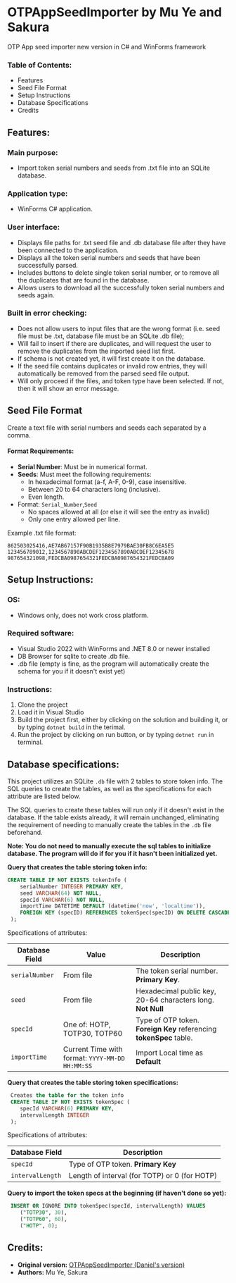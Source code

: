 # OTPAppSeedImporter by Mu Ye and Sakura
OTP App seed importer new version in C# and WinForms framework

### Table of Contents:
- Features
- Seed File Format
- Setup Instructions
- Database Specifications
- Credits

## Features:

### Main purpose: 
- Import token serial numbers and seeds from .txt file into an SQLite database.

### Application type:
- WinForms C# application.

### User interface:
- Displays file paths for .txt seed file and .db database file after they have been connected to the application.
- Displays all the token serial numbers and seeds that have been successfully parsed.
- Includes buttons to delete single token serial number, or to remove all the duplicates that are found in the database.
- Allows users to download all the successfully token serial numbers and seeds again.

### Built in error checking:
- Does not allow users to input files that are the wrong format (i.e. seed file must be .txt, database file must be an SQLite .db file);
- Will fail to insert if there are duplicates, and will request the user to remove the duplicates from the inported seed list first.
- If schema is not created yet, it will first create it on the database.
- If the seed file contains duplicates or invalid row entries, they will automatically be removed from the parsed seed file output.
- Will only proceed if the files, and token type have been selected. If not, then it will show an error message.

## Seed File Format
Create a text file with serial numbers and seeds each separated by a comma. 
#### Format Requirements:
- **Serial Number**: Must be in numerical format.  
- **Seeds**: Must meet the following requirements:
	- In hexadecimal format (a-f, A-F, 0-9), case insensitive.
	- Between 20 to 64 characters long (inclusive).
	- Even length.
- Format: ```Serial_Number```,```Seed``` 
	- No spaces allowed at all (or else it will see the entry as invalid)
	- Only one entry allowed per line.

Example .txt file format:
```
862503025416,AE7AB67157F90B1935B8E7979BAE30FB8C6EA5E5
123456789012,1234567890ABCDEF1234567890ABCDEF12345678
987654321098,FEDCBA0987654321FEDCBA0987654321FEDCBA09
```


## Setup Instructions: 

### OS: 
- Windows only, does not work cross platform.

### Required software: 
- Visual Studio 2022 with WinForms and .NET 8.0 or newer installed
- DB Browser for sqlite to create .db file.
- .db file (empty is fine, as the program will automatically create the schema for you if it doesn't exist yet)

### Instructions:
1. Clone the project
2. Load it in Visual Studio
3. Build the project first, either by clicking on the solution and building it, or by typing ```dotnet build``` in the terimal.
4. Run the project by clicking on run button, or by typing ```dotnet run``` in terminal.

## Database specifications: 

This project utilizes an SQLite ```.db``` file with 2 tables to store token info. The SQL queries to create the tables, as well as the specifications for each attribute are listed below.

The SQL queries to create these tables will run only if it doesn't exist in the database. If the table exists already, it will remain unchanged, eliminating the requirement of needing to manually create the tables in the ```.db``` file beforehand.

**Note: You do not need to manually execute the sql tables to initialize database. The program will do if for you if it hasn't been initialized yet.**

**Query that creates the table storing token info:**

```sql
CREATE TABLE IF NOT EXISTS tokenInfo (
	serialNumber INTEGER PRIMARY KEY,
	seed VARCHAR(64) NOT NULL,
	specId VARCHAR(6) NOT NULL,
	importTime DATETIME DEFAULT (datetime('now', 'localtime')),
	FOREIGN KEY (specID) REFERENCES tokenSpec(specID) ON DELETE CASCADE ON UPDATE CASCADE
 );
```

Specifications of attributes:

| Database Field | Value | Description |
|----------------|-------|-------------|
| `serialNumber` | From file | The token serial number. **Primary Key**. |
| `seed` | From file | Hexadecimal public key, 20-64 characters long. **Not Null** |
| `specId` | One of: HOTP, TOTP30, TOTP60 | Type of OTP token. **Foreign Key** referencing **tokenSpec** table. |
| `importTime` | Current Time with format: `YYYY-MM-DD HH:MM:SS` | Import Local time as **Default** |

**Query that creates the table storing token specifications:**

```sql
 Creates the table for the token info
 CREATE TABLE IF NOT EXISTS tokenSpec (
	specId VARCHAR(6) PRIMARY KEY,
	intervalLength INTEGER
 );
```

Specifications of attributes:

| Database Field | Description |
|----------------|-------------|
| `specId` | Type of OTP token. **Primary Key** |
| `intervalLength` | Length of interval (for TOTP) or 0 (for HOTP) |

**Query to import the token specs at the beginning (if haven't done so yet):**

```sql
 INSERT OR IGNORE INTO tokenSpec(specId, intervalLength) VALUES 
	("TOTP30", 30),
	("TOTP60", 60),
	("HOTP", 0);
```

## Credits:
- **Original version:** [OTPAppSeedImporter (Daniel's version)](https://github.com/hypersecu/OTPAppSeedImporter)
- **Authors:** Mu Ye, Sakura
